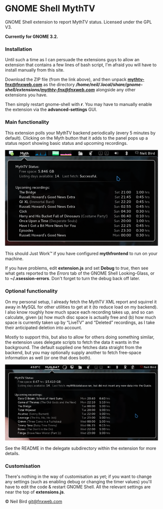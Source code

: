 GNOME Shell MythTV
==================

GNOME Shell extension to report MythTV status.  Licensed under the GPL V3.

**Currently for GNOME 3.2.**


### Installation

Until such a time as I can persuade the extensions guys to allow an extension
that contains a few lines of bash script, I'm afraid you will have to install
manually from this site.

Download the ZIP file (from the link above), and then unpack
**mythtv-fnx@fnxweb.com** as the directory
***/home/neil/.local/share/gnome-shell/extensions/mythtv-fnx@fnxweb.com***
alongside any other extensions you have.

Then simply restart gnome-shell with ***<Alt-F2>r***.  You may have to manually
enable the extension via the **advanced-settings** GUI.


### Main functionality

This extension polls your MythTV backend periodically (every 5 minutes by
default).  Clicking on the Myth button that it adds to the panel pops up a
status report showing basic status and upcoming recordings.

![Screenshot](https://github.com/fnxweb/gnome-shell-mythtv/raw/master/images/screenshot-1.png)

This should Just Work™ if you have configured **mythfrontend** to run on your machine.

If you have problems, edit **extension.js** and set **Debug** to *true*, then
see what gets reported to the *Errors* tab of the GNOME Shell Looking-Glass, or
to **~/.xsession-errors**.  Don't forget to turn the debug back off later.


### Optional functionality

On my personal setup, I already fetch the MythTV XML report and squirrel it
away in MySQL for other utilities to get at it (to reduce load on my backend).
I also know roughly how much space each recording takes up, and so can
calculate, given (a) how much disc space is actually free and (b) how much
space is currently taken up by “LiveTV” and “Deleted” recordings, as I take
their anticipated deletion into account.

Mostly to support this, but also to allow for others doing something similar,
the extension uses delegate scripts to fetch the data it wants in the
background.  The default supplied one fetches data straight from the backend,
but you may optionally supply another to fetch free-space information as well
(or one that does both).

![Screenshot](https://github.com/fnxweb/gnome-shell-mythtv/raw/master/images/screenshot-2.png)

See the README in the delegate subdirectory within the extension for more details.


### Customisation

There's nothing in the way of customisation as yet;  if you want to change any
settings (such as enabling debug or changing the timer values) you'll have to
edit the code & restart GNOME Shell.  All the relevant settings are near the
top of **extensions.js**.


© Neil Bird  git@fnxweb.com
